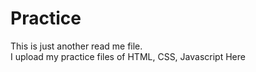 # Practice
This is just another read me file.<br>
I upload my practice files of HTML, CSS, Javascript Here
